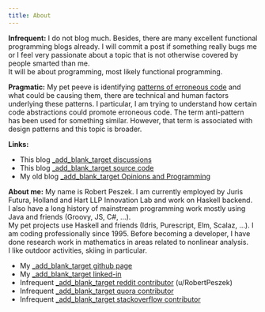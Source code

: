 ```yaml
---
title: About
---
```



**Infrequent:** I do not blog much.  Besides, there are many excellent functional programming blogs already. I will commit a post if something really bugs me or I feel very passionate about a topic that is not otherwise covered by people smarted than me.  
It will be about programming, most likely functional programming.  

**Pragmatic:**  My pet peeve is identifying [patterns of erroneous code](/tags/patterns-of-erroneous-code.html) and what could be causing them, there are technical and human factors underlying these patterns.  I particular, I am trying to understand how certain code abstractions could promote erroneous code.  The term anti-pattern has been used for something similar. However, that term is associated with design patterns and this topic is broader. 



**Links:**

*  This blog [_add_blank_target discussions](https://github.com/rpeszek/rpeszek.github.io/discussions)
*  This blog [_add_blank_target source code](https://github.com/rpeszek/my-blogs)
*  My old blog [_add_blank_target Opinions and Programming](http://rpeszek.blogspot.com/)

**About me:**  My name is Robert Peszek. I am currently employed by Juris Futura, Holland and Hart LLP Innovation Lab and work on Haskell backend.     
I also have a long history of mainstream programming work mostly using Java and friends (Groovy, JS, C#, ...).  
My pet projects use Haskell and friends (Idris, Purescript, Elm, Scalaz, ...). I am coding professionally since 1995. 
Before becoming a developer, I have done research work in mathematics in areas related to nonlinear analysis.  
I like outdoor activities, skiing in particular.
 
*  My [_add_blank_target github page](https://github.com/rpeszek)
*  My [_add_blank_target linked-in](https://www.linkedin.com/in/robert-peszek-20252452/)
*  Infrequent [_add_blank_target reddit contributor](https://www.reddit.com/user/RobertPeszek) (u/RobertPeszek)
*  Infrequent [_add_blank_target quora contributor](https://www.quora.com/profile/Robert-Peszek-1)
*  Infrequent [_add_blank_target stackoverflow contributor](https://stackoverflow.com/users/3626747/robert-peszek)




